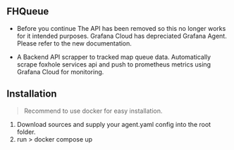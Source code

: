 ## FHQueue
+ Before you continue
The API has been removed so this no longer works for it intended purposes. 
Grafana Cloud has depreciated Grafana Agent. Please refer to the new documentation. 

+ A Backend API scrapper to tracked map queue data.
Automatically scrape foxhole services api and push to prometheus metrics using Grafana Cloud for monitoring.

## Installation

> Recommend to use docker for easy installation.
1. Download sources and supply your agent.yaml config into the root folder. 
2. run > docker compose up
